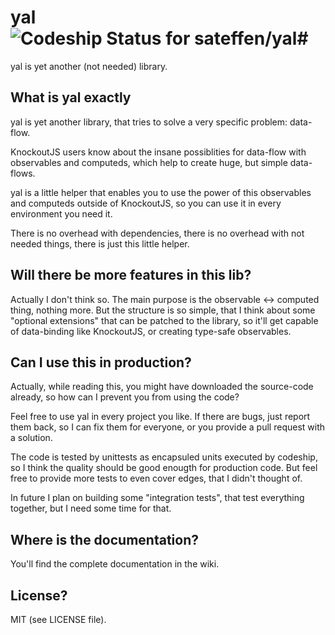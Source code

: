 # yal ![Codeship Status for sateffen/yal](https://codeship.com/projects/68299760-524c-0133-0800-3289b2b41ce8/status?branch=master)#

yal is yet another (not needed) library. 

## What is yal exactly ##

yal is yet another library, that tries to solve a very specific problem: data-flow.

KnockoutJS users know about the insane possiblities for data-flow with observables and
computeds, which help to create huge, but simple data-flows.

yal is a little helper that enables you to use the power of this observables and computeds
outside of KnockoutJS, so you can use it in every environment you need it.

There is no overhead with dependencies, there is no overhead with not needed things, there
is just this little helper.

## Will there be more features in this lib? ##

Actually I don't think so. The main purpose is the observable <-> computed thing, nothing
more. But the structure is so simple, that I think about some "optional extensions" that
can be patched to the library, so it'll get capable of data-binding like KnockoutJS, or
creating type-safe observables.

## Can I use this in production? ##

Actually, while reading this, you might have downloaded the source-code already, so how can
I prevent you from using the code?

Feel free to use yal in every project you like. If there are bugs, just report them back,
so I can fix them for everyone, or you provide a pull request with a solution.

The code is tested by unittests as encapsuled units executed by codeship, so I think the
quality should be good enougth for production code. But feel free to provide more tests to
even cover edges, that I didn't thought of.

In future I plan on building some "integration tests", that test everything together, but
I need some time for that.

## Where is the documentation? ##

You'll find the complete documentation in the wiki.

## License? ##

MIT (see LICENSE file).